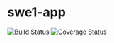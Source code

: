 # swe1-app

[![Build Status](https://app.travis-ci.com/meisun0107/swe1-app.svg?branch=main)](https://app.travis-ci.com/meisun0107/swe1-app)
[![Coverage Status](https://coveralls.io/repos/github/meisun0107/swe1-app/badge.svg?branch=main)](https://coveralls.io/github/meisun0107/swe1-app?branch=main)

